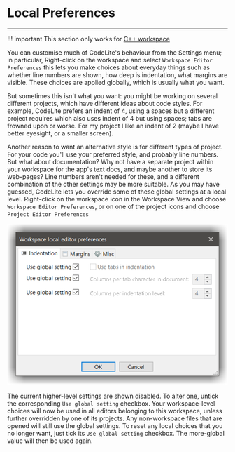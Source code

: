 # Local Preferences
---

!!! important
    This section only works for [C++ workspace][1]
    

You can customise much of CodeLite's behaviour from the Settings menu; in particular, Right-click on the workspace and
select `Workspace Editor Preferences` this lets you make choices about everyday things such as whether line numbers are shown, 
how deep is indentation, what margins are visible. These choices are applied globally, which is usually what you want.

But sometimes this isn't what you want: you might be working on several different projects, which have different ideas about code styles. 
For example, CodeLite prefers an indent of 4, using a spaces but a different project requires which also uses indent of 4 but using spaces; 
tabs are frowned upon or worse. For my project I like an indent of 2 (maybe I have better eyesight, or a smaller screen).

Another reason to want an alternative style is for different types of project. For your code you'll use your preferred style, and probably line
numbers. But what about documentation? Why not have a separate project within your workspace for the app's text docs, and maybe another to store
its web-pages? Line numbers aren't needed for these, and a different combination of the other settings may be more suitable.
As you may have guessed, CodeLite lets you override some of these global settings at a local level. Right-click on the workspace icon in the Workspace View and choose `Workspace Editor Preferences`, or on one of the project icons and choose `Project Editor Preferences`

![1](images/misc_workspace_editor_preferences.png)

The current higher-level settings are shown disabled. To alter one, untick the corresponding `Use global setting` checkbox. 
Your workspace-level choices will now be used in all editors belonging to this workspace, unless further overridden by one of its projects. 
Any non-workspace files that are opened will still use the global settings.
To reset any local choices that you no longer want, just tick its `Use global setting` checkbox. The more-global value will then be used again. 


 [1]: /workspaces/default
 
